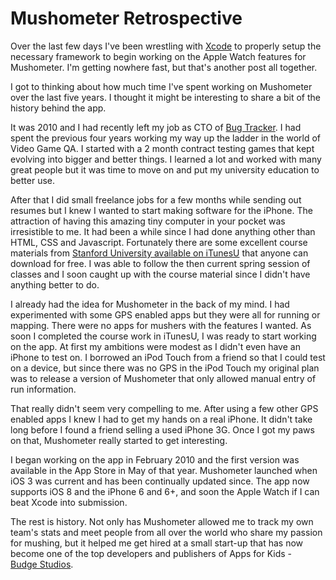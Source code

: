 # Mushometer Retrospective

Over the last few days I've been wrestling with [Xcode](http://en.wikipedia.org/wiki/Xcode) to properly setup the necessary framework to begin working on the Apple Watch features for Mushometer.  I'm getting nowhere fast, but that's another post all together.


I got to thinking about how much time I've spent working on Mushometer over the last five years. I thought it might be interesting to share a bit of the history behind the app.  


It was 2010 and I had recently left my job as CTO of [Bug Tracker](http://www.bug-tracker.ca).  I had spent the previous four years working my way up the ladder in the world of Video Game QA.  I started with a 2 month contract testing games that kept evolving into bigger and better things.  I learned a lot and worked with many great people but it was time to move on and put my university education to better use.


After that I did small freelance jobs for a few months while sending out resumes but I knew I wanted to start making software for the iPhone. The attraction of having this amazing tiny computer in your pocket was irresistible to me.  It had been a while since I had done anything other than HTML, CSS and Javascript.  Fortunately there are some excellent course materials from [Stanford University available on iTunesU](https://itunes.stanford.edu/content/overview.html) that anyone can download for free.  I was able to follow the then current spring session of classes and I soon caught up with the course material since I didn't have anything better to do.


I already had the idea for Mushometer in the back of my mind.  I had experimented with some GPS enabled apps but they were all for running or mapping.  There were no apps for mushers with the features I wanted. As soon I completed the course work in iTunesU, I was ready to start working on the app.  At first my ambitions were modest as I didn't even have an iPhone to test on.  I borrowed an iPod Touch from a friend so that I could test on a device, but since there was no GPS in the iPod Touch my original plan was to release a version of Mushometer that only allowed manual entry of run information.


That really didn't seem very compelling to me. After using a few other GPS enabled apps I knew I had to get my hands on a real iPhone.  It didn't take long before I found a friend selling a used iPhone 3G.  Once I got my paws on that, Mushometer really started to get interesting.


I began working on the app in February 2010 and the first version was available in the App Store in May of that year.  Mushometer launched when iOS 3 was current and has been continually updated since. The app now supports iOS 8 and the iPhone 6 and 6+, and soon the Apple Watch if I can beat Xcode into submission.


The rest is history.  Not only has Mushometer allowed me to track my own team's stats and meet people from all over the world who share my passion for mushing, but it helped me get hired at a small start-up that has now become one of the top developers and publishers of Apps for Kids - [Budge&nbsp;Studios](http://www.budgestudios.ca).

